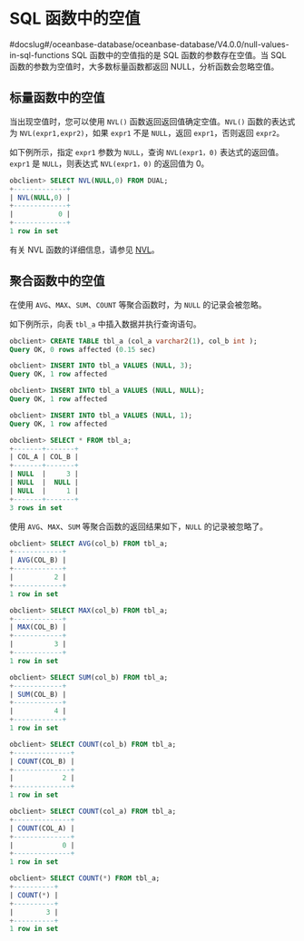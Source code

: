 SQL 函数中的空值 
===============================
#docslug#/oceanbase-database/oceanbase-database/V4.0.0/null-values-in-sql-functions
SQL 函数中的空值指的是 SQL 函数的参数存在空值。当 SQL 函数的参数为空值时，大多数标量函数都返回 NULL，分析函数会忽略空值。

标量函数中的空值 
-----------------------------

当出现空值时，您可以使用 `NVL()` 函数返回返回值确定空值。`NVL()` 函数的表达式为 `NVL(expr1,expr2)`，如果 `expr1` 不是 `NULL`，返回 `expr1`，否则返回 `expr2`。

如下例所示，指定 `expr1` 参数为 `NULL`，查询 `NVL(expr1，0)` 表达式的返回值。`expr1` 是 `NULL`，则表达式 `NVL(expr1，0)` 的返回值为 0。

```sql
obclient> SELECT NVL(NULL,0) FROM DUAL;
+-------------+
| NVL(NULL,0) |
+-------------+
|           0 |
+-------------+
1 row in set
```



有关 NVL 函数的详细信息，请参见 [NVL](../../5.functions-2/2.single-row-functions/8.null-value-related-function/5.NVL.md)。



聚合函数中的空值 
-----------------------------

在使用 `AVG`、`MAX`、`SUM`、`COUNT` 等聚合函数时，为 `NULL` 的记录会被忽略。

如下例所示，向表 `tbl_a` 中插入数据并执行查询语句。

```sql
obclient> CREATE TABLE tbl_a (col_a varchar2(1), col_b int );
Query OK, 0 rows affected (0.15 sec)

obclient> INSERT INTO tbl_a VALUES (NULL, 3);
Query OK, 1 row affected

obclient> INSERT INTO tbl_a VALUES (NULL, NULL);
Query OK, 1 row affected

obclient> INSERT INTO tbl_a VALUES (NULL, 1);
Query OK, 1 row affected

obclient> SELECT * FROM tbl_a;
+-------+-------+
| COL_A | COL_B |
+-------+-------+
| NULL  |     3 |
| NULL  |  NULL |
| NULL  |     1 |
+-------+-------+
3 rows in set
```



使用 `AVG`、`MAX`、`SUM` 等聚合函数的返回结果如下，`NULL` 的记录被忽略了。

```sql
obclient> SELECT AVG(col_b) FROM tbl_a;
+------------+
| AVG(COL_B) |
+------------+
|          2 |
+------------+
1 row in set

obclient> SELECT MAX(col_b) FROM tbl_a;
+------------+
| MAX(COL_B) |
+------------+
|          3 |
+------------+
1 row in set 

obclient> SELECT SUM(col_b) FROM tbl_a;
+------------+
| SUM(COL_B) |
+------------+
|          4 |
+------------+
1 row in set 

obclient> SELECT COUNT(col_b) FROM tbl_a;
+--------------+
| COUNT(COL_B) |
+--------------+
|            2 |
+--------------+
1 row in set

obclient> SELECT COUNT(col_a) FROM tbl_a;
+--------------+
| COUNT(COL_A) |
+--------------+
|            0 |
+--------------+
1 row in set 

obclient> SELECT COUNT(*) FROM tbl_a;
+----------+
| COUNT(*) |
+----------+
|        3 |
+----------+
1 row in set
```



